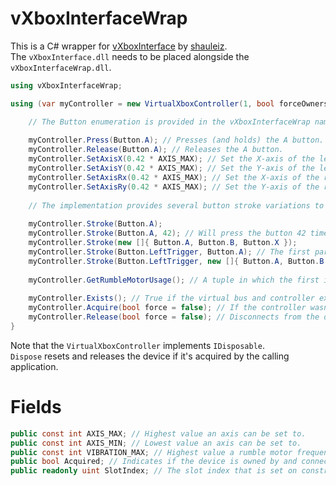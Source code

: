 # vXboxInterfaceWrap

This is a C# wrapper for [vXboxInterface](https://github.com/shauleiz/vXboxInterface/releases/latest) by [shauleiz](https://github.com/shauleiz/).  
The ``vXboxInterface.dll`` needs to be placed alongside the ``vXboxInterfaceWrap.dll``.

```csharp
using vXboxInterfaceWrap;

using (var myController = new VirtualXboxController(1, bool forceOwnership = false)) { // Manage controller in slot 1.

    // The Button enumeration is provided in the vXboxInterfaceWrap namespace.
    
    myController.Press(Button.A); // Presses (and holds) the A button.
    myController.Release(Button.A); // Releases the A button.
    myController.SetAxisX(0.42 * AXIS_MAX); // Set the X-axis of the left stick. Usually called with a normalized value of an direction vector.
    myController.SetAxisY(0.42 * AXIS_MAX); // Set the Y-axis of the left stick. Usually called with a normalized value of an direction vector.
    myController.SetAxisRx(0.42 * AXIS_MAX); // Set the X-axis of the right stick. Usually called with a normalized value of an direction vector.
    myController.SetAxisRy(0.42 * AXIS_MAX); // Set the Y-axis of the right stick. Usually called with a normalized value of an direction vector.
    
    // The implementation provides several button stroke variations to avoid Press/Release calls for quick interactions.
    
    myController.Stroke(Button.A);
    myController.Stroke(Button.A, 42); // Will press the button 42 times.
    myController.Stroke(new []{ Button.A, Button.B, Button.X });
    myController.Stroke(Button.LeftTrigger, Button.A); // The first parameter acts as a modifier which is pressed first and released last.
    myController.Stroke(Button.LeftTrigger, new []{ Button.A, Button.B }); // Similar to above. The buttons get released in reverse order.
    
    myController.GetRumbleMotorUsage(); // A tuple in which the first item contains the utilization percentage of the low-frequency rumble motor and the second item the utilization percentage of the high-frequency rumble motor.
    
    myController.Exists(); // True if the virtual bus and controller exists in the managed slot index.
    myController.Acquire(bool force = false); // If the controller wasn't acquired on construction you can manually try again with this call.
    myController.Release(bool force = false); // Disconnects from the device. (Un-Plug)
}
```
Note that the ``VirtualXboxController`` implements ``IDisposable``.   
``Dispose`` resets and releases the device if it's acquired by the calling application.

# Fields

```csharp
public const int AXIS_MAX; // Highest value an axis can be set to.
public const int AXIS_MIN; // Lowest value an axis can be set to.
public const int VIBRATION_MAX; // Highest value a rumble motor frequency can be.
public bool Acquired; // Indicates if the device is owned by and connected to the calling application.
public readonly uint SlotIndex; // The slot index that is set on construction and that is managed by this object.
```
